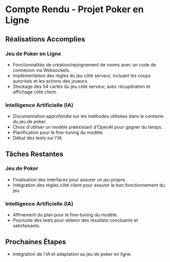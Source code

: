 # Compte Rendu - Projet Poker en Ligne

## Réalisations Accomplies

### Jeu de Poker en Ligne

- Fonctionnalités de création/rejoignement de rooms avec un code de connexion via Websockets.
- Implémentation des règles du jeu côté serveur, incluant les coups autorisés et les actions des joueurs.
- Stockage des 54 cartes du jeu côté serveur, avec récupération et affichage côté client.

### Intelligence Artificielle (IA)

- Documentation approfondie sur les méthodes utilisées dans le contexte du jeu de poker.
- Choix d'utiliser un modèle préexistant d'OpenAI pour gagner du temps.
- Planification pour le fine-tuning du modèle.
- Début des tests sur l'IA.

## Tâches Restantes

### Jeu de Poker

- Finalisation des interfaces pour assurer un jeu propre.
- Intégration des règles côté client pour assurer le bon fonctionnement du jeu.

### Intelligence Artificielle (IA)

- Affinement du plan pour le fine-tuning du modèle.
- Poursuite des tests pour obtenir des résultats concluants et satisfaisants.

## Prochaines Étapes

- Intégration de l'IA et adaptation au jeu de poker en ligne.

